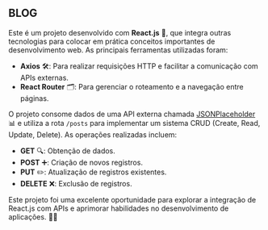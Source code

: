 ## BLOG

Este é um projeto desenvolvido com **React.js** 🔧, que integra outras tecnologias para colocar em prática conceitos importantes de desenvolvimento web. As principais ferramentas utilizadas foram:  

- **Axios** 🛠: Para realizar requisições HTTP e facilitar a comunicação com APIs externas.  
- **React Router** 🗂️: Para gerenciar o roteamento e a navegação entre páginas.  

O projeto consome dados de uma API externa chamada [JSONPlaceholder](https://jsonplaceholder.typicode.com/) 📊 e utiliza a rota `/posts` para implementar um sistema CRUD (Create, Read, Update, Delete). As operações realizadas incluem:  

- **GET** 🔍: Obtenção de dados.  
- **POST** ➕: Criação de novos registros.  
- **PUT** ✏️: Atualização de registros existentes.  
- **DELETE** ❌: Exclusão de registros.  

Este projeto foi uma excelente oportunidade para explorar a integração de React.js com APIs e aprimorar habilidades no desenvolvimento de aplicações. 💪🚀  
